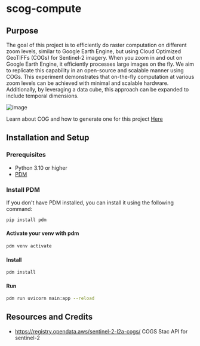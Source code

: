 # scog-compute

## Purpose

The goal of this project is to efficiently do raster computation  on different zoom levels, similar to Google Earth Engine, but using Cloud Optimized GeoTIFFs (COGs) for Sentinel-2 imagery. When you zoom in and out on Google Earth Engine, it efficiently processes large images on the fly. We aim to replicate this capability in an open-source and scalable manner using COGs. This experiment demonstrates that on-the-fly computation at various zoom levels can be achieved with minimal and scalable hardware. Additionally, by leveraging a data cube, this approach can be expanded to include temporal dimensions.


![image](https://github.com/user-attachments/assets/4ef38608-bf96-474a-8f7e-2890b5677cf5)

Learn about COG and how to generate one for this project [Here](./cog.md)

## Installation and Setup

### Prerequisites

- Python 3.10 or higher
- [PDM](https://pdm-project.org/en/latest/) 

### Install PDM

If you don't have PDM installed, you can install it using the following command:

```bash
pip install pdm
```

#### Activate your venv with pdm 

``` bash 
pdm venv activate
```

#### Install 
```bash
pdm install
```

#### Run 

```bash
pdm run uvicorn main:app --reload
```


## Resources and Credits 

- https://registry.opendata.aws/sentinel-2-l2a-cogs/ COGS Stac API for sentinel-2